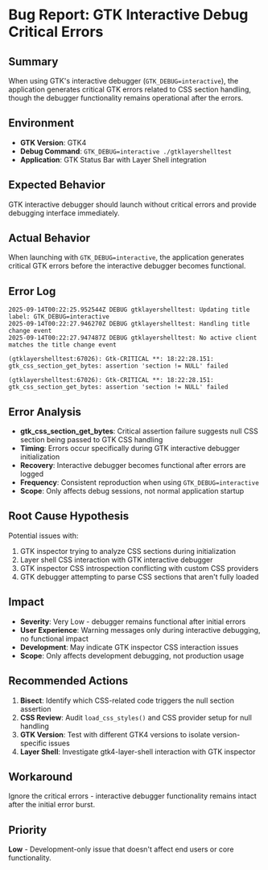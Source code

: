 # Bug Report: GTK Interactive Debug Critical Errors

## Summary
When using GTK's interactive debugger (`GTK_DEBUG=interactive`), the application generates critical GTK errors related to CSS section handling, though the debugger functionality remains operational after the errors.

## Environment
- **GTK Version**: GTK4
- **Debug Command**: `GTK_DEBUG=interactive ./gtklayershelltest`
- **Application**: GTK Status Bar with Layer Shell integration

## Expected Behavior
GTK interactive debugger should launch without critical errors and provide debugging interface immediately.

## Actual Behavior
When launching with `GTK_DEBUG=interactive`, the application generates critical GTK errors before the interactive debugger becomes functional.

## Error Log
```
2025-09-14T00:22:25.952544Z DEBUG gtklayershelltest: Updating title label: GTK_DEBUG=interactive
2025-09-14T00:22:27.946270Z DEBUG gtklayershelltest: Handling title change event
2025-09-14T00:22:27.947487Z DEBUG gtklayershelltest: No active client matches the title change event

(gtklayershelltest:67026): Gtk-CRITICAL **: 18:22:28.151: gtk_css_section_get_bytes: assertion 'section != NULL' failed

(gtklayershelltest:67026): Gtk-CRITICAL **: 18:22:28.151: gtk_css_section_get_bytes: assertion 'section != NULL' failed
```

## Error Analysis
- **gtk_css_section_get_bytes**: Critical assertion failure suggests null CSS section being passed to GTK CSS handling
- **Timing**: Errors occur specifically during GTK interactive debugger initialization
- **Recovery**: Interactive debugger becomes functional after errors are logged
- **Frequency**: Consistent reproduction when using `GTK_DEBUG=interactive`
- **Scope**: Only affects debug sessions, not normal application startup

## Root Cause Hypothesis
Potential issues with:
1. GTK inspector trying to analyze CSS sections during initialization
2. Layer shell CSS interaction with GTK interactive debugger
3. GTK inspector CSS introspection conflicting with custom CSS providers
4. GTK debugger attempting to parse CSS sections that aren't fully loaded

## Impact
- **Severity**: Very Low - debugger remains functional after initial errors
- **User Experience**: Warning messages only during interactive debugging, no functional impact
- **Development**: May indicate GTK inspector CSS interaction issues
- **Scope**: Only affects development debugging, not production usage

## Recommended Actions
1. **Bisect**: Identify which CSS-related code triggers the null section assertion
2. **CSS Review**: Audit `load_css_styles()` and CSS provider setup for null handling
3. **GTK Version**: Test with different GTK4 versions to isolate version-specific issues
4. **Layer Shell**: Investigate gtk4-layer-shell interaction with GTK inspector

## Workaround
Ignore the critical errors - interactive debugger functionality remains intact after the initial error burst.

## Priority
**Low** - Development-only issue that doesn't affect end users or core functionality.